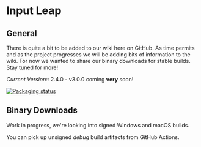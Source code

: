 # Input Leap

## General

There is quite a bit to be added to our wiki here on GitHub. As time permits and
as the project progresses we will be adding bits of information to the wiki. For
now we wanted to share our binary downloads for stable builds. Stay tuned for
more!

*Current Version:*: 2.4.0 - v3.0.0 coming **very** soon!

[![Packaging status](https://repology.org/badge/vertical-allrepos/input-leap.svg)](https://repology.org/project/input-leap/versions)

## Binary Downloads

Work in progress, we're looking into signed Windows and macOS builds.

You can pick up unsigned *debug* build artifacts from GitHub Actions.
